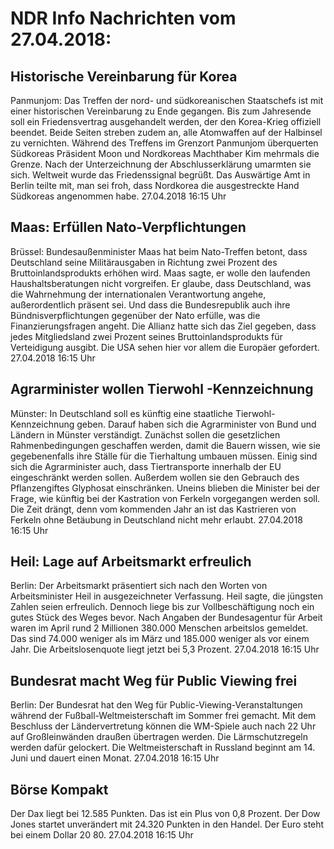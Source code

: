 # NDR Info Nachrichten vom 27.04.2018:


## Historische Vereinbarung für Korea
Panmunjom:	Das Treffen der nord- und südkoreanischen Staatschefs ist mit einer historischen Vereinbarung zu Ende gegangen. Bis zum Jahresende soll ein Friedensvertrag ausgehandelt werden, der den Korea-Krieg offiziell beendet. Beide Seiten streben zudem an, alle Atomwaffen auf der Halbinsel zu vernichten. Während des Treffens im Grenzort Panmunjom überquerten Südkoreas Präsident  Moon und Nordkoreas Machthaber Kim mehrmals die Grenze. Nach der Unterzeichnung der Abschlusserklärung umarmten sie sich. Weltweit wurde das Friedenssignal begrüßt. Das Auswärtige Amt in Berlin teilte mit, man sei froh, dass Nordkorea die ausgestreckte Hand Südkoreas angenommen habe. 27.04.2018 16:15 Uhr 

## Maas: Erfüllen Nato-Verpflichtungen
Brüssel: 		 Bundesaußenminister Maas hat beim Nato-Treffen betont, dass Deutschland seine Militärausgaben in Richtung zwei Prozent des Bruttoinlandsprodukts erhöhen wird. Maas sagte, er wolle den laufenden Haushaltsberatungen nicht vorgreifen. Er glaube, dass Deutschland, was die Wahrnehmung der internationalen Verantwortung angehe, außerordentlich präsent sei. Und dass die Bundesrepublik auch ihre Bündnisverpflichtungen gegenüber der Nato erfülle, was die Finanzierungsfragen angeht. Die Allianz hatte sich das Ziel gegeben, dass jedes Mitgliedsland zwei Prozent seines Bruttoinlandsprodukts für Verteidigung ausgibt. Die USA sehen hier vor allem die Europäer gefordert. 27.04.2018 16:15 Uhr 

## Agrarminister wollen Tierwohl -Kennzeichnung
Münster: In Deutschland soll es künftig eine staatliche Tierwohl-Kennzeichnung geben. Darauf haben sich die Agrarminister von Bund und Ländern in Münster verständigt. Zunächst sollen die gesetzlichen Rahmenbedingungen geschaffen werden, damit die Bauern wissen, wie sie gegebenenfalls ihre Ställe für die Tierhaltung umbauen müssen. Einig sind sich die Agrarminister auch, dass Tiertransporte innerhalb der EU eingeschränkt werden sollen. Außerdem wollen sie den Gebrauch des Pflanzengiftes Glyphosat einschränken. Uneins blieben die Minister bei der Frage, wie künftig bei der Kastration von Ferkeln vorgegangen werden soll. Die Zeit drängt, denn vom kommenden Jahr an ist das Kastrieren von Ferkeln ohne Betäubung in Deutschland nicht mehr erlaubt. 27.04.2018 16:15 Uhr 

## Heil: Lage auf Arbeitsmarkt erfreulich
Berlin: Der Arbeitsmarkt präsentiert sich nach den Worten von Arbeitsminister Heil in ausgezeichneter Verfassung. Heil sagte, die jüngsten Zahlen seien erfreulich. Dennoch liege bis zur Vollbeschäftigung noch ein gutes Stück des Weges bevor. Nach Angaben der Bundesagentur für Arbeit waren im April rund 2 Millionen 380.000 Menschen arbeitslos gemeldet. Das sind 74.000 weniger als im März und 185.000 weniger als vor einem Jahr. Die Arbeitslosenquote liegt jetzt bei 5,3 Prozent. 27.04.2018 16:15 Uhr 

## Bundesrat macht Weg für Public Viewing frei
Berlin: Der Bundesrat hat den Weg für Public-Viewing-Veranstaltungen während der Fußball-Weltmeisterschaft im Sommer frei gemacht. Mit dem Beschluss der Ländervertretung können die WM-Spiele auch nach 22 Uhr auf Großleinwänden draußen übertragen werden. Die Lärmschutzregeln werden dafür gelockert. Die Weltmeisterschaft in Russland beginnt am 14. Juni und dauert einen Monat. 27.04.2018 16:15 Uhr 

## Börse Kompakt
Der Dax liegt bei 12.585 Punkten. Das ist ein Plus von 0,8 Prozent. Der Dow Jones startet unverändert mit 24.320 Punkten in den Handel. Der Euro steht bei einem Dollar 20 80. 27.04.2018 16:15 Uhr 
